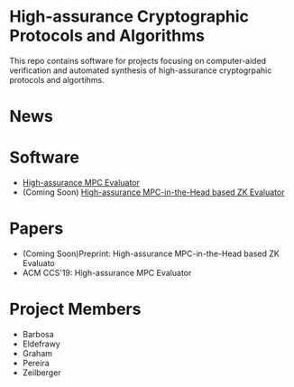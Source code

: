 # High-assurance Cryptographic Protocols and Algorithms
This repo contains software for projects focusing on computer-aided verification and automated synthesis of high-assurance cryptogrpahic protocols and algortihms.

# News

# Software 
* [High-assurance MPC Evaluator](https://github.com/SRI-CSL/high-assurance-crypto/edit/main/high-assur-mpc.md)
* (Coming Soon) [High-assurance MPC-in-the-Head based ZK Evaluator](https://github.com/SRI-CSL/high-assurance-crypto/edit/main/high-assur-mith-zk.md)

# Papers
* (Coming Soon)Preprint: High-assurance MPC-in-the-Head based ZK Evaluato
* ACM CCS'19: High-assurance MPC Evaluator

# Project Members
* Barbosa
* Eldefrawy
* Graham
* Pereira
* Zeilberger

